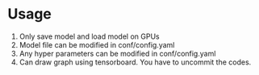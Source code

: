 # Usage
1. Only save model and load model on GPUs
2. Model file can be modified in conf/config.yaml
3. Any hyper parameters can be modified in conf/config.yaml
4. Can draw graph using tensorboard. You have to uncommit the codes.
